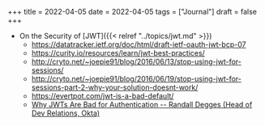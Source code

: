 +++
title = 2022-04-05
date = 2022-04-05
tags = ["Journal"]
draft = false
+++

-   On the Security of [JWT]({{< relref "../topics/jwt.md" >}})
    -   <https://datatracker.ietf.org/doc/html/draft-ietf-oauth-jwt-bcp-07>
    -   <https://curity.io/resources/learn/jwt-best-practices/>
    -   <http://cryto.net/~joepie91/blog/2016/06/13/stop-using-jwt-for-sessions/>
    -   <http://cryto.net/~joepie91/blog/2016/06/19/stop-using-jwt-for-sessions-part-2-why-your-solution-doesnt-work/>
    -   <https://evertpot.com/jwt-is-a-bad-default/>
    -   [Why JWTs Are Bad for Authentication -- Randall Degges (Head of Dev Relations, Okta)](https://www.youtube.com/watch?v=GdJ0wFi1Jyo)

